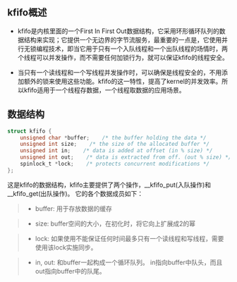 ## kfifo概述
* kfifo是内核里面的一个First In First Out数据结构，它采用环形循环队列的数据结构来实现；它提供一个无边界的字节流服务，最重要的一点是，它使用并行无锁编程技术，即当它用于只有一个入队线程和一个出队线程的场情时，两个线程可以并发操作，而不需要任何加锁行为，就可以保证kfifo的线程安全。 

* 当只有一个读线程和一个写线程并发操作时，可以确保是线程安全的，不用添加额外的锁来使用这些功能。kfifo的这一特性，提高了kernel的并发效率。所以kfifo适用于一个线程存数据，一个线程取数据的应用场景。

## 数据结构
```c
struct kfifo {
    unsigned char *buffer;    /* the buffer holding the data */
    unsigned int size;    /* the size of the allocated buffer */
    unsigned int in;    /* data is added at offset (in % size) */
    unsigned int out;    /* data is extracted from off. (out % size) */
    spinlock_t *lock;    /* protects concurrent modifications */
};
```
这是kfifo的数据结构，kfifo主要提供了两个操作，__kfifo_put(入队操作)和__kfifo_get(出队操作)。 它的各个数据成员如下：

>* buffer: 用于存放数据的缓存

>* size: buffer空间的大小，在初化时，将它向上扩展成2的幂

>* lock: 如果使用不能保证任何时间最多只有一个读线程和写线程，需要使用该lock实施同步。

>* in, out: 和buffer一起构成一个循环队列。 in指向buffer中队头，而且out指向buffer中的队尾。